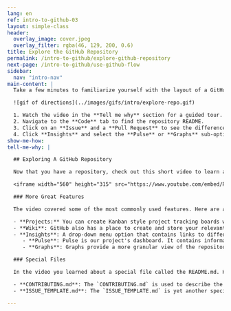 ```yaml
---
lang: en
ref: intro-to-github-03
layout: simple-class
header:
  overlay_image: cover.jpeg
  overlay_filter: rgba(46, 129, 200, 0.6)
title: Explore the GitHub Repository
permalink: /intro-to-github/explore-github-repository
next-page: /intro-to-github/use-github-flow
sidebar:
  nav: "intro-nav"
main-content: |
  Take a few minutes to familiarize yourself with the layout of a GitHub repository:

  ![gif of directions](../images/gifs/intro/explore-repo.gif)

  1. Watch the video in the **Tell me why** section for a guided tour.
  2. Navigate to the **Code** tab to find the repository README.
  3. Click on an **Issue** and a **Pull Request** to see the difference (HINT: one contains changes to code, the other does not).
  4. Click **Insights** and select the **Pulse** or **Graphs** sub-options to view some of our repository stats.
show-me-how:
tell-me-why: |

  ## Exploring A GitHub Repository

  Now that you have a repository, check out this short video to learn about the key features it contains:

  <iframe width="560" height="315" src="https://www.youtube.com/embed/R8OAwrcMlRw" frameborder="0" allowfullscreen></iframe>

  ### More Great Features

  The video covered some of the most commonly used features. Here are a few other items of interest you can find in GitHub repositories:

  - **Projects:** You can create Kanban style project tracking boards within GitHub.
  - **Wiki**: GitHub also has a place to create and store your relevant project documentation.
  - **Insights**: A drop-down menu option that contains links to different analytic tools for your repository. It contains the following items:
     - **Pulse**: Pulse is our project's dashboard. It contains information on the work that has been completed and the work in progress.
     - **Graphs**: Graphs provide a more granular view of the repository activity, including who has contributed, when the work has been done, and who has forked the repository.

  ### Special Files

  In the video you learned about a special file called the README.md. Here are a few other special files you can add to your repositories:

  - **CONTRIBUTING.md**: The `CONTRIBUTING.md` is used to describe the process for collaborating on the repository. The link to the `CONTRIBUTING.md` file is shown anytime someone begins to create a new issue or pull request.
  - **ISSUE_TEMPLATE.md**: The `ISSUE_TEMPLATE.md` is yet another special file you can use to pre-populate the body of an issue. For example, if you always want to gather certain types of information for bug reports, you can include it in the issue template and every new issue will be opened with your recommended starter text.

---
```

